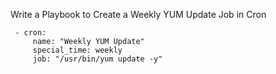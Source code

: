 Write a Playbook to Create a Weekly YUM Update Job in Cron

```
 - cron:
     name: "Weekly YUM Update"
     special_time: weekly
     job: "/usr/bin/yum update -y"
```